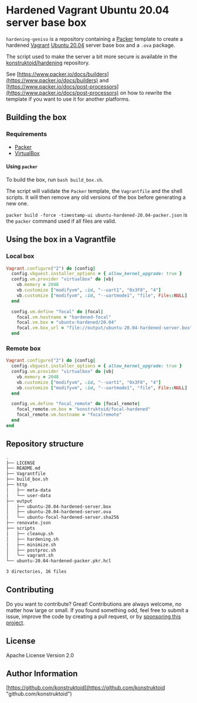 # Hardened Vagrant Ubuntu 20.04 server base box

`hardening-geniso` is a repository containing a [Packer](https://www.packer.io/)
template to create a hardened [Vagrant](https://www.vagrantup.com/)
[Ubuntu 20.04](https://releases.ubuntu.com/focal/) server base box and a `.ova`
package.

The script used to make the server a bit more secure is available in the
[konstruktoid/hardening](https://github.com/konstruktoid/hardening) repository.

See [https://www.packer.io/docs/builders](https://www.packer.io/docs/builders)
and [https://www.packer.io/docs/post-processors](https://www.packer.io/docs/post-processors)
on how to rewrite the template if you want to use it for another platforms.

## Building the box

### Requirements

- [Packer](https://www.packer.io/)
- [VirtualBox](https://www.virtualbox.org)

#### Using `packer`

To build the box, run `bash build_box.sh`.

The script will validate the `Packer` template, the `Vagrantfile` and the shell
scripts. It will then remove any old versions of the box before generating a new
one.

`packer build -force -timestamp-ui ubuntu-hardened-20.04-packer.json` is the
`packer` command used if all files are valid.

## Using the box in a Vagrantfile

### Local box

```ruby
Vagrant.configure("2") do |config|
  config.vbguest.installer_options = { allow_kernel_upgrade: true }
  config.vm.provider "virtualbox" do |vb|
    vb.memory = 2048
    vb.customize ["modifyvm", :id, "--uart1", "0x3F8", "4"]
    vb.customize ["modifyvm", :id, "--uartmode1", "file", File::NULL]
  end

  config.vm.define "focal" do |focal|
    focal.vm.hostname = "hardened-focal"
    focal.vm.box = "ubuntu-hardened/20.04"
    focal.vm.box_url = "file://output/ubuntu-20.04-hardened-server.box"
  end
```

### Remote box

```ruby
Vagrant.configure("2") do |config|
  config.vbguest.installer_options = { allow_kernel_upgrade: true }
  config.vm.provider "virtualbox" do |vb|
    vb.memory = 2048
    vb.customize ["modifyvm", :id, "--uart1", "0x3F8", "4"]
    vb.customize ["modifyvm", :id, "--uartmode1", "file", File::NULL]
  end

  config.vm.define "focal_remote" do |focal_remote|
    focal_remote.vm.box = "konstruktoid/focal-hardened"
    focal_remote.vm.hostname = "focalremote"
  end
end
```

## Repository structure

```sh
.
├── LICENSE
├── README.md
├── Vagrantfile
├── build_box.sh
├── http
│   ├── meta-data
│   └── user-data
├── output
│   ├── ubuntu-20.04-hardened-server.box
│   ├── ubuntu-20.04-hardened-server.ova
│   └── ubuntu-focal-hardened-server.sha256
├── renovate.json
├── scripts
│   ├── cleanup.sh
│   ├── hardening.sh
│   ├── minimize.sh
│   ├── postproc.sh
│   └── vagrant.sh
└── ubuntu-20.04-hardened-packer.pkr.hcl

3 directories, 16 files
```

## Contributing

Do you want to contribute? Great! Contributions are always welcome,
no matter how large or small. If you found something odd, feel free to submit a
issue, improve the code by creating a pull request, or by
[sponsoring this project](https://github.com/sponsors/konstruktoid).

## License

Apache License Version 2.0

## Author Information

[https://github.com/konstruktoid](https://github.com/konstruktoid "github.com/konstruktoid")
